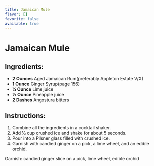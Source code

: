 ```yaml
---
title: Jamaican Mule
flavor: []
favorite: false
available: true
---
```

# Jamaican Mule

## Ingredients:
- **2 Ounces** Aged Jamaican Rum(preferably Appleton Estate V/X)
- **1 Ounce** Ginger Syrup(page 156)
- **¼ Ounce** Lime juice
- **½ Ounce** Pineapple juice
- **2 Dashes** Angostura bitters

## Instructions:
1. Combine all the ingredients in a cocktail shaker.
2. Add ½ cup crushed ice and shake for about 5 seconds.
3. Pour into a Pilsner glass filled with crushed ice.
4. Garnish with candied ginger on a pick, a lime wheel, and an edible orchid.

Garnish: candied ginger slice on a pick, lime wheel, edible orchid



